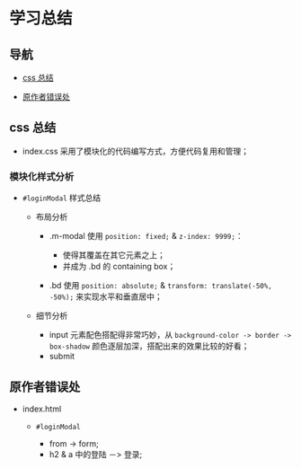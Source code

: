 # 学习总结

## 导航

- [css 总结](#css-总结)

- [原作者错误处](#原作者错误处)

## css 总结

- index.css 采用了模块化的代码编写方式，方便代码复用和管理；

### 模块化样式分析

- `#loginModal` 样式总结

    - 布局分析

        - .m-modal 使用 `position: fixed;` & `z-index: 9999;`：

            - 使得其覆盖在其它元素之上；
            - 并成为 .bd 的 containing box；

        - .bd 使用 `position: absolute;` & `transform: translate(-50%, -50%);` 来实现水平和垂直居中；

    - 细节分析

        - input 元素配色搭配得非常巧妙，从 `background-color -> border -> box-shadow` 颜色逐层加深，搭配出来的效果比较的好看；
        - submit

## 原作者错误处

- index.html

    - `#loginModal`

        - from -> form;
        - h2 & a 中的登陆 －> 登录;
